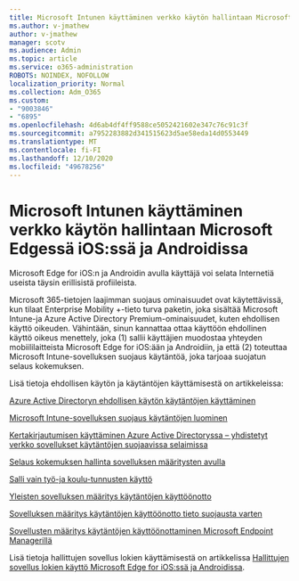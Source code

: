 ```yaml
---
title: Microsoft Intunen käyttäminen verkko käytön hallintaan Microsoft Edgessä iOS:ssä ja Androidissa
ms.author: v-jmathew
author: v-jmathew
manager: scotv
ms.audience: Admin
ms.topic: article
ms.service: o365-administration
ROBOTS: NOINDEX, NOFOLLOW
localization_priority: Normal
ms.collection: Adm_O365
ms.custom:
- "9003846"
- "6895"
ms.openlocfilehash: 4d6ab4df4ff9588ce5052421602e347c76c91c3f
ms.sourcegitcommit: a7952283882d341515623d5ae58eda14d0553449
ms.translationtype: MT
ms.contentlocale: fi-FI
ms.lasthandoff: 12/10/2020
ms.locfileid: "49678256"
---
```

# <a name="use-microsoft-intune-to-manage-web-access-in-microsoft-edge-for-ios-and-android"></a>Microsoft Intunen käyttäminen verkko käytön hallintaan Microsoft Edgessä iOS:ssä ja Androidissa

Microsoft Edge for iOS:n ja Androidin avulla käyttäjä voi selata Internetiä useista täysin erillisistä profiileista.

Microsoft 365-tietojen laajimman suojaus ominaisuudet ovat käytettävissä, kun tilaat Enterprise Mobility +-tieto turva paketin, joka sisältää Microsoft Intune-ja Azure Active Directory Premium-ominaisuudet, kuten ehdollisen käyttö oikeuden. Vähintään, sinun kannattaa ottaa käyttöön ehdollinen käyttö oikeus menettely, joka (1) sallii käyttäjien muodostaa yhteyden mobiililaitteista Microsoft Edge for iOS:ään ja Androidiin, ja että (2) toteuttaa Microsoft Intune-sovelluksen suojaus käytäntöä, joka tarjoaa suojatun selaus kokemuksen.

Lisä tietoja ehdollisen käytön ja käytäntöjen käyttämisestä on artikkeleissa:

[Azure Active Directoryn ehdollisen käytön käytäntöjen käyttäminen](https://go.microsoft.com/fwlink/?linkid=2132481)

[Microsoft Intune-sovelluksen suojaus käytäntöjen luominen](https://go.microsoft.com/fwlink/?linkid=2132651)

[Kertakirjautumisen käyttäminen Azure Active Directoryssa – yhdistetyt verkko sovellukset käytäntöjen suojaavissa selaimissa](https://go.microsoft.com/fwlink/?linkid=2132482)

[Selaus kokemuksen hallinta sovelluksen määritysten avulla](https://go.microsoft.com/fwlink/?linkid=2132483)

[Salli vain työ-ja koulu-tunnusten käyttö](https://go.microsoft.com/fwlink/?linkid=2132652)

[Yleisten sovelluksen määritys käytäntöjen käyttöönotto](https://go.microsoft.com/fwlink/?linkid=2132653)

[Sovelluksen määritys käytäntöjen käyttöönotto tieto suojausta varten](https://go.microsoft.com/fwlink/?linkid=2132654)

[Sovellusten määritys käytäntöjen käyttöönottaminen Microsoft Endpoint Managerillä](https://go.microsoft.com/fwlink/?linkid=2132707)

Lisä tietoja hallittujen sovellus lokien käyttämisestä on artikkelissa [Hallittujen sovellus lokien käyttö Microsoft Edge for iOS:ssä ja Androidissa](https://go.microsoft.com/fwlink/?linkid=2132578).
